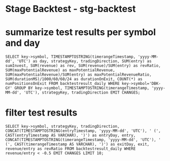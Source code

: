 # Stage Backtest - stg-backtest

# summarize test results per symbol and day

    SELECT key->symbol, TIMESTAMPTOSTRING(timerangeTimestamp, 'yyyy-MM-dd', 'UTC') as day, strategyKey, tradingDirection, SUM(entry) as sumInvest, SUM(revenue) as rev, SUM(revenue)/SUM(entry) as revRatio, SUM(maxPotentialRevenue) as maxPotentialRevenue, SUM(maxPotentialRevenue)/SUM(entry) as maxPotentialRevenueRatio, SUM(durationMS)/1000/60/60/24 as durationOnExit, COUNT(*) as numPositionsOnExit FROM backtestresult_daily WHERE key->symbol='DBK-GY' GROUP BY key->symbol, TIMESTAMPTOSTRING(timerangeTimestamp, 'yyyy-MM-dd', 'UTC'), strategyKey, tradingDirection EMIT CHANGES;
    
# filter test results

    SELECT key->symbol, strategyKey, tradingDirection, CONCAT(TIMESTAMPTOSTRING(entryTimestamp, 'yyyy-MM-dd', 'UTC'), ' (', CAST(entryTimestamp AS VARCHAR), ')') as entryDay, entry, CONCAT(TIMESTAMPTOSTRING(timerangeTimestamp, 'yyyy-MM-dd', 'UTC'), ' (', CAST(timerangeTimestamp AS VARCHAR), ')') as exitDay, exit, revenue/entry as revRatio FROM backtestresult_daily WHERE revenue/entry < -0.5 EMIT CHANGES LIMIT 10;
    